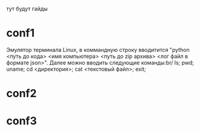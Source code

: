 тут будут гайды
# conf1
Эмулятор терминала Linux, в коммандную строку вводитится "python <путь до кода> <имя компьютера> <путь до zip архива> <лог файл в формате json>".
Далее можно вводить следующие команды:br/
  ls;
  pwd;
  uname;
  cd <директория>;
  cat <текстовый файл>;
  exit;
# conf2
# conf3
